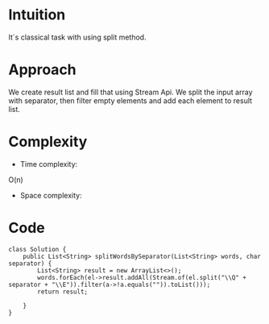 # Intuition
<!-- Describe your first thoughts on how to solve this problem. -->
It`s classical task with using split method.
# Approach
<!-- Describe your approach to solving the problem. -->
We create result list and fill that using Stream Api. We split the input array with separator, then filter empty elements and add each element to result list. 
# Complexity
- Time complexity:
<!-- Add your time complexity here, e.g. $$O(n)$$ -->
O(n)
- Space complexity:
<!-- Add your space complexity here, e.g. $$O(n)$$ -->

# Code
```
class Solution {
    public List<String> splitWordsBySeparator(List<String> words, char separator) {
        List<String> result = new ArrayList<>();
        words.forEach(el->result.addAll(Stream.of(el.split("\\Q" + separator + "\\E")).filter(a->!a.equals("")).toList()));
        return result;

    }
}
```